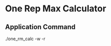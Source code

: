 # One Rep Max Calculator

## Application Command
./one_rm_calc -w <weight lifted> -r <number of reps>